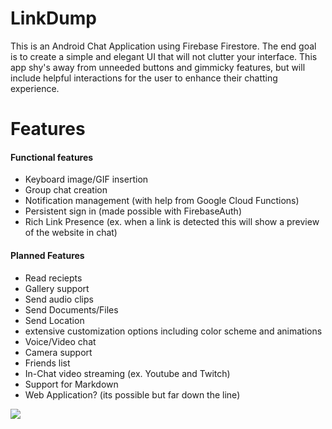 # LinkDump

This is an Android Chat Application using Firebase Firestore.  The end goal is to create a simple and elegant UI that will not clutter your interface. This app shy's away from unneeded buttons and gimmicky features, but will include helpful interactions for the user to enhance their chatting experience.


# Features

#### Functional features

 - Keyboard image/GIF insertion
 - Group chat creation
 - Notification management (with help from Google Cloud Functions)
 - Persistent sign in (made possible with FirebaseAuth)
 - Rich Link Presence (ex. when a link is detected this will show a preview of the website in chat)
 
 ####  Planned Features
 - Read reciepts
 - Gallery support
 - Send audio clips
 - Send Documents/Files
 - Send Location
 - extensive customization options including color scheme and animations
 - Voice/Video chat
 - Camera support
 - Friends list
 - In-Chat video streaming (ex. Youtube and Twitch)
 - Support for Markdown
 - Web Application? (its possible but far down the line)



![](https://img.shields.io/github/license/juicer7444/LinkDump.svg)
